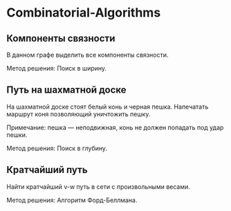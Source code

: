 # Combinatorial-Algorithms

## Компоненты связности
В данном графе выделить все компоненты связности.

Метод решения: Поиск в ширину.


## Путь на шахматной доске
На шахматной доске стоят белый конь и черная пешка. Напечатать маршрут коня позволяющий уничтожить пешку.

Примечание: пешка — неподвижная, конь не должен попадать под удар пешки.

Метод решения: Поиск в глубину.

## Кратчайший путь

Найти кратчайший v-w путь в сети с произвольными весами.

Метод решения: Алгоритм Форд-Беллмана.
